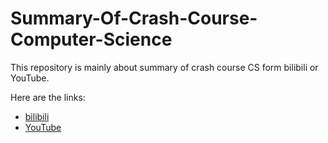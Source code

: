 # Summary-Of-Crash-Course-Computer-Science

This repository is mainly about summary of crash course CS form bilibili or YouTube.

Here are the links:
- [bilibili](https://www.bilibili.com/video/av21376839?p=1)
- [YouTube](https://www.youtube.com/watch?v=tpIctyqH29Q&list=PL8dPuuaLjXtNlUrzyH5r6jN9ulIgZBpdo)


